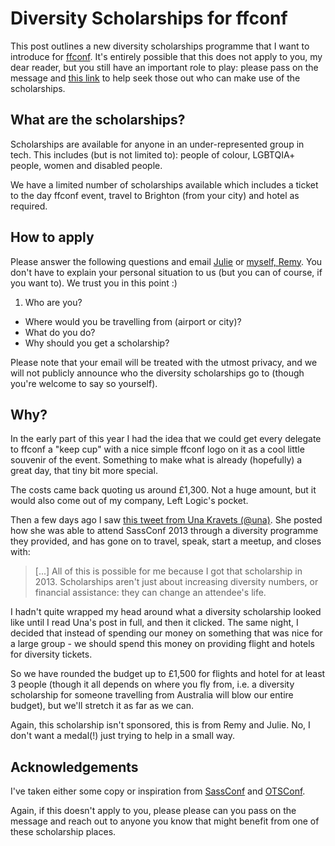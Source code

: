 # Diversity Scholarships for ffconf

This post outlines a new diversity scholarships programme that I want to introduce for [ffconf](http://ffconf.org). It's entirely possible that this does not apply to you, my dear reader, but you still have an important role to play: please pass on the message and [this link](http://ffconf.org/scholarship) to help seek those out who can make use of the scholarships.

## What are the scholarships?

Scholarships are available for anyone in an under-represented group in tech. This includes (but is not limited to): people of colour, LGBTQIA+ people, women and disabled people.

We have a limited number of scholarships available which includes a ticket to the day ffconf event, travel to Brighton (from your city) and hotel as required.

## How to apply

Please answer the following questions and email [Julie](mailto:julie@leftlogic.com) or [myself, Remy](mailto:remy@leftlogic.com). You don't have to explain your personal situation to us (but you can of course, if you want to). We trust you in this point :)

1. Who are you?
- Where would you be travelling from (airport or city)?
- What do you do?
- Why should you get a scholarship?

Please note that your email will be treated with the utmost privacy, and we will not publicly announce who the diversity scholarships go to (though you're welcome to say so yourself).


## Why?

In the early part of this year I had the idea that we could get every delegate to ffconf a "keep cup" with a nice simple ffconf logo on it as a cool little souvenir of the event. Something to make what is already (hopefully) a great day, that tiny bit more special.

The costs came back quoting us around £1,300. Not a huge amount, but it would also come out of my company, Left Logic's pocket.

Then a few days ago I saw [this tweet from Una Kravets (@una)](https://twitter.com/una/status/636643450754994176). She posted how she was able to attend SassConf 2013 through a diversity programme they provided, and has gone on to travel, speak, start a meetup, and closes with:

> [...] All of this is possible for me because I got that scholarship in 2013. Scholarships aren't just about increasing diversity numbers, or financial assistance: they can change an attendee's life.

I hadn't quite wrapped my head around what a diversity scholarship looked like until I read Una's post in full, and then it clicked. The same night, I decided that instead of spending our money on something that was nice for a large group - we should spend this money on providing flight and hotels for diversity tickets.

So we have rounded the budget up to £1,500 for flights and hotel for at least 3 people (though it all depends on where you fly from, i.e. a diversity scholarship for someone travelling from Australia will blow our entire budget), but we'll stretch it as far as we can.

Again, this scholarship isn't sponsored, this is from Remy and Julie. No, I don't want a medal(!) just trying to help in a small way.

## Acknowledgements

I've taken either some copy or inspiration from [SassConf](http://sassconf.com/#scholarships) and [OTSConf](http://blog.otsconf.com/post/121589262220/how-to-apply-for-community-and-diversity-tickets).

Again, if this doesn't apply to you, please please can you pass on the message and reach out to anyone you know that might benefit from one of these scholarship places.